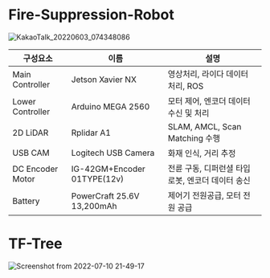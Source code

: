 # Fire-Suppression-Robot
![KakaoTalk_20220603_074348086](https://user-images.githubusercontent.com/86957779/174499474-52258ddf-489f-42f4-82da-b2a60a012ae8.jpg)

|구성요소|이름|설명|
|------|---|---|
|Main Controller|Jetson Xavier NX|영상처리, 라이다 데이터 처리, ROS|
|Lower Controller|Arduino MEGA 2560|모터 제어, 엔코더 데이터 수신 및 처리|
|2D LiDAR|Rplidar A1|SLAM, AMCL, Scan Matching 수행|
|USB CAM|Logitech USB Camera|화재 인식, 거리 추정|
|DC Encoder Motor|IG-42GM+Encoder 01TYPE(12v)|전륜 구동, 디퍼런셜 타입 로봇, 엔코더 데이터 송신|
|Battery|PowerCraft 25.6V 13,200mAh|제어기 전원공급, 모터 전원 공급|

# TF-Tree
![Screenshot from 2022-07-10 21-49-17](https://user-images.githubusercontent.com/86957779/178145641-561c84d2-12e8-4a1d-a049-f69c97b96efb.png)
